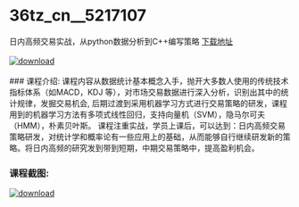 # 36tz_cn__5217107
日内高频交易实战，从python数据分析到C++编写策略
[下载地址](http://www.36tz.cn/article/5217107 "下载地址")
<br/></br>[![download](http://36tz.cn/muke_img/2020_12_2-90.png "下载地址")](http://www.36tz.cn/article/5217107 "下载地址")
<br/></br>### 课程介绍:
课程内容从数据统计基本概念入手，抛开大多数人使用的传统技术指标体系（如MACD，KDJ 等），对市场交易数据进行深入分析，识别出其中的统计规律，发掘交易机会, 后期过渡到采用机器学习方式进行交易策略的研发，课程用到的机器学习方法有多项式线性回归，支持向量机（SVM），隐马尔可夫（HMM），朴素贝叶斯。
课程注重实战，学员上课后，可以达到：日内高频交易策略研发，对统计学和概率论有一些应用上的基础，从而能够自行继续研发新的策略。将日内高频的研究发到带到短期，中期交易策略中，提高盈利机会。

### 课程截图:
[![download](http://36tz.cn/muke_img/2020_12_1-105.png "下载地址")](http://www.36tz.cn/article/5217107 "下载地址")
